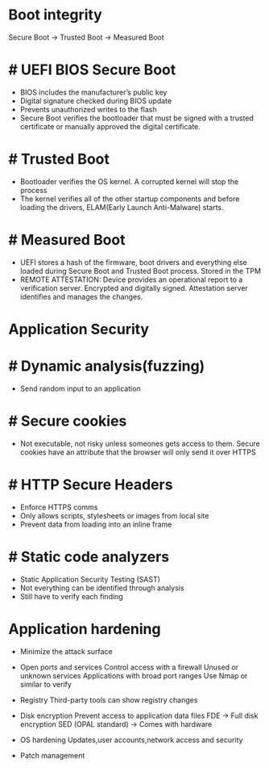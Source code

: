 # Boot integrity

Secure Boot → Trusted Boot → Measured Boot

# # UEFI BIOS Secure Boot

- BIOS includes the manufacturer’s public key
- Digital signature checked during  BIOS update
- Prevents unauthorized writes to the flash
- Secure Boot verifies the bootloader that must be signed with a trusted certificate or manually approved the digital certificate.
# # Trusted Boot
- Bootloader verifies the OS kernel. A  corrupted kernel will stop the process
- The kernel verifies all of the other startup components and before loading the drivers, ELAM(Early Launch Anti-Malware) starts.
# # Measured Boot
- UEFI stores a hash of the firmware, boot drivers and everything else loaded during Secure Boot and Trusted Boot process. Stored in the TPM 
- REMOTE ATTESTATION: Device provides an operational report to a verification server. Encrypted and digitally signed. Attestation server identifies and manages the changes.


# Application Security
# # Dynamic analysis(fuzzing)
- Send random input to an application
# # Secure cookies
- Not executable, not risky unless someones gets access to them. Secure cookies have an attribute that the browser will only send it over HTTPS
# # HTTP Secure Headers
- Enforce HTTPS comms
- Only allows scripts, stylesheets or images from local site
- Prevent data from loading into an inline frame 
# # Static code analyzers
- Static Application Security Testing (SAST)
- Not everything can be identified through analysis
- Still have to verify each finding


# Application hardening
- Minimize the attack surface
- Open ports and services
	Control access with a firewall
	Unused or unknown services
	Applications with broad port ranges
	Use Nmap or similar to verify

- Registry
	Third-party tools can show registry changes

- Disk encryption
	Prevent access to application data files
	FDE → Full disk encryption
	SED (OPAL standard) → Comes with hardware

- OS hardening
	Updates,user accounts,network access and security

- Patch management

